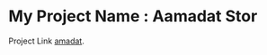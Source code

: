 # My Project Name : Aamadat Stor

Project Link [amadat](https://superlative-lamington-31470e.netlify.app/).
